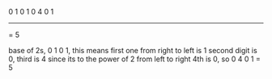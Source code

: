 0 1 0 1
0 4 0 1

---

= 5

base of 2s, 0 1 0 1, this means
first one from right to left is 1
second digit is 0, third is 4 since its to the power of 2 from left to right
4th is 0, so 0 4 0 1 = 5
